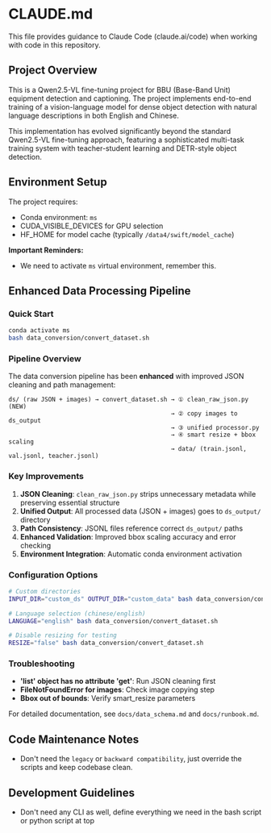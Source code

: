 # CLAUDE.md

This file provides guidance to Claude Code (claude.ai/code) when working with code in this repository.

## Project Overview

This is a Qwen2.5-VL fine-tuning project for BBU (Base-Band Unit) equipment detection and captioning. The project implements end-to-end training of a vision-language model for dense object detection with natural language descriptions in both English and Chinese.

This implementation has evolved significantly beyond the standard Qwen2.5-VL fine-tuning approach, featuring a sophisticated multi-task training system with teacher-student learning and DETR-style object detection.

## Environment Setup

The project requires:
- Conda environment: `ms`
- CUDA_VISIBLE_DEVICES for GPU selection
- HF_HOME for model cache (typically `/data4/swift/model_cache`)

**Important Reminders:**
- We need to activate `ms` virtual environment, remember this.

## Enhanced Data Processing Pipeline

### Quick Start
```bash
conda activate ms
bash data_conversion/convert_dataset.sh
```

### Pipeline Overview
The data conversion pipeline has been **enhanced** with improved JSON cleaning and path management:

```
ds/ (raw JSON + images) → convert_dataset.sh → ① clean_raw_json.py (NEW)
                                             → ② copy images to ds_output
                                             → ③ unified processor.py 
                                             → ④ smart resize + bbox scaling
                                             → data/ (train.jsonl, val.jsonl, teacher.jsonl)
```

### Key Improvements
1. **JSON Cleaning**: `clean_raw_json.py` strips unnecessary metadata while preserving essential structure
2. **Unified Output**: All processed data (JSON + images) goes to `ds_output/` directory  
3. **Path Consistency**: JSONL files reference correct `ds_output/` paths
4. **Enhanced Validation**: Improved bbox scaling accuracy and error checking
5. **Environment Integration**: Automatic conda environment activation

### Configuration Options
```bash
# Custom directories
INPUT_DIR="custom_ds" OUTPUT_DIR="custom_data" bash data_conversion/convert_dataset.sh

# Language selection (chinese/english)
LANGUAGE="english" bash data_conversion/convert_dataset.sh

# Disable resizing for testing
RESIZE="false" bash data_conversion/convert_dataset.sh
```

### Troubleshooting
- **'list' object has no attribute 'get'**: Run JSON cleaning first
- **FileNotFoundError for images**: Check image copying step
- **Bbox out of bounds**: Verify smart_resize parameters

For detailed documentation, see `docs/data_schema.md` and `docs/runbook.md`.

## Code Maintenance Notes
- Don't need the `legacy` or `backward compatibility`, just override the scripts and keep codebase clean.

## Development Guidelines
- Don't need any CLI as well, define everything we need in the bash script or python script at top